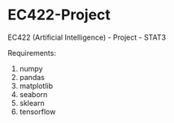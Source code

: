 # EC422-Project
EC422 (Artificial Intelligence) - Project - STAT3

Requirements:
1. numpy
2. pandas
3. matplotlib
4. seaborn
5. sklearn
6. tensorflow

